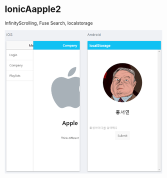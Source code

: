 # IonicAapple2
InfinityScrolling, Fuse Search, localstorage

<img src='https://github.com/kosomi/IonicAapple2/blob/master/1.png?raw=true'>
